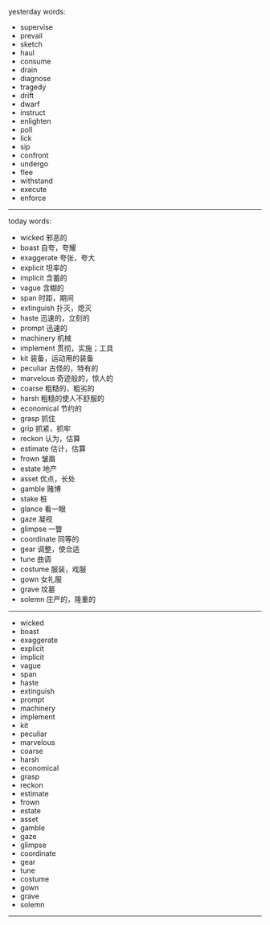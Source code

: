 yesterday words:
- supervise
- prevail
- sketch
- haul
- consume
- drain
- diagnose
- tragedy
- drift
- dwarf
- instruct
- enlighten
- poll
- lick
- sip
- confront
- undergo
- flee
- withstand
- execute
- enforce
---
today words:
- wicked   邪恶的
- boast  自夸，夸耀
- exaggerate  夸张，夸大
- explicit   坦率的
- implicit   含蓄的
- vague  含糊的
- span  时距，期间
- extinguish  扑灭，熄灭
- haste  迅速的，立刻的
- prompt  迅速的 
- machinery  机械
- implement  贯彻，实施；工具
- kit  装备，运动用的装备
- peculiar  古怪的，特有的
- marvelous  奇迹般的，惊人的
- coarse  粗糙的，粗劣的
- harsh  粗糙的使人不舒服的
- economical  节约的
- grasp  抓住
- grip  抓紧，抓牢
- reckon  认为，估算
- estimate  估计，估算
- frown  皱眉
- estate  地产
- asset  优点，长处
- gamble  赌博
- stake  桩
- glance  看一眼
- gaze  凝视
- glimpse  一瞥
- coordinate  同等的
- gear  调整，使合适
- tune  曲调
- costume  服装，戏服
- gown  女礼服
- grave  坟墓
- solemn  庄严的，隆重的
---
- wicked
- boast
- exaggerate
- explicit
- implicit
- vague
- span
- haste
- extinguish
- prompt
- machinery
- implement
- kit
- peculiar
- marvelous
- coarse
- harsh
- economical
- grasp
- reckon
- estimate
- frown
- estate
- asset
- gamble
- gaze
- glimpse
- coordinate
- gear
- tune
- costume
- gown
- grave
- solemn
---
